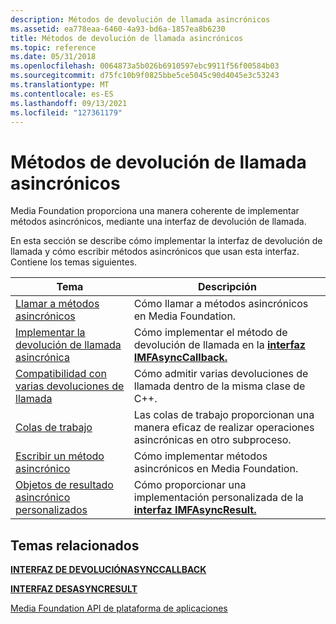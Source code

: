 ```yaml
---
description: Métodos de devolución de llamada asincrónicos
ms.assetid: ea778eaa-6460-4a93-bd6a-1857ea8b6230
title: Métodos de devolución de llamada asincrónicos
ms.topic: reference
ms.date: 05/31/2018
ms.openlocfilehash: 0064873a5b026b6910597ebc9911f56f00584b03
ms.sourcegitcommit: d75fc10b9f0825bbe5ce5045c90d4045e3c53243
ms.translationtype: MT
ms.contentlocale: es-ES
ms.lasthandoff: 09/13/2021
ms.locfileid: "127361179"
---
```

# <a name="asynchronous-callback-methods"></a>Métodos de devolución de llamada asincrónicos

Media Foundation proporciona una manera coherente de implementar métodos asincrónicos, mediante una interfaz de devolución de llamada.

En esta sección se describe cómo implementar la interfaz de devolución de llamada y cómo escribir métodos asincrónicos que usan esta interfaz. Contiene los temas siguientes.



| Tema                                                                                | Descripción                                                                                         |
|--------------------------------------------------------------------------------------|-----------------------------------------------------------------------------------------------------|
| [Llamar a métodos asincrónicos](calling-asynchronous-methods.md)                     | Cómo llamar a métodos asincrónicos en Media Foundation.                                               |
| [Implementar la devolución de llamada asincrónica](implementing-the-asynchronous-callback.md) | Cómo implementar el método de devolución de llamada en la [**interfaz IMFAsyncCallback.**](/windows/desktop/api/mfobjects/nn-mfobjects-imfasynccallback) |
| [Compatibilidad con varias devoluciones de llamada](supporting-multiple-callbacks.md)                   | Cómo admitir varias devoluciones de llamada dentro de la misma clase de C++.                                        |
| [Colas de trabajo](work-queues.md)                                                       | Las colas de trabajo proporcionan una manera eficaz de realizar operaciones asincrónicas en otro subproceso.          |
| [Escribir un método asincrónico](writing-an-asynchronous-method.md)                 | Cómo implementar métodos asincrónicos en Media Foundation.                                          |
| [Objetos de resultado asincrónico personalizados](custom-asynchronous-result-objects.md)         | Cómo proporcionar una implementación personalizada de la [**interfaz IMFAsyncResult.**](/windows/desktop/api/mfobjects/nn-mfobjects-imfasyncresult)   |



 

## <a name="related-topics"></a>Temas relacionados

<dl> <dt>

[**INTERFAZ DE DEVOLUCIÓNASYNCCALLBACK**](/windows/desktop/api/mfobjects/nn-mfobjects-imfasynccallback)
</dt> <dt>

[**INTERFAZ DESASYNCRESULT**](/windows/desktop/api/mfobjects/nn-mfobjects-imfasyncresult)
</dt> <dt>

[Media Foundation API de plataforma de aplicaciones](media-foundation-platform-apis.md)
</dt> </dl>

 

 



